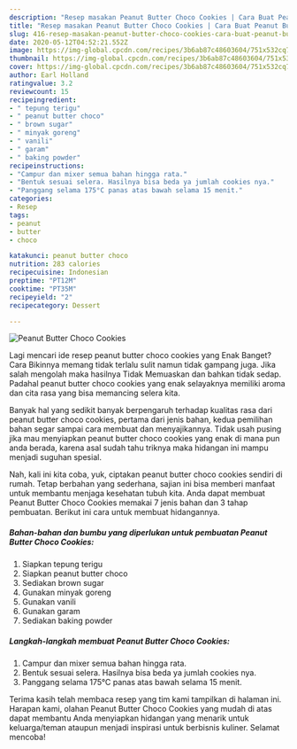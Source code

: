 ```yaml
---
description: "Resep masakan Peanut Butter Choco Cookies | Cara Buat Peanut Butter Choco Cookies Yang Enak dan Simpel"
title: "Resep masakan Peanut Butter Choco Cookies | Cara Buat Peanut Butter Choco Cookies Yang Enak dan Simpel"
slug: 416-resep-masakan-peanut-butter-choco-cookies-cara-buat-peanut-butter-choco-cookies-yang-enak-dan-simpel
date: 2020-05-12T04:52:21.552Z
image: https://img-global.cpcdn.com/recipes/3b6ab87c48603604/751x532cq70/peanut-butter-choco-cookies-foto-resep-utama.jpg
thumbnail: https://img-global.cpcdn.com/recipes/3b6ab87c48603604/751x532cq70/peanut-butter-choco-cookies-foto-resep-utama.jpg
cover: https://img-global.cpcdn.com/recipes/3b6ab87c48603604/751x532cq70/peanut-butter-choco-cookies-foto-resep-utama.jpg
author: Earl Holland
ratingvalue: 3.2
reviewcount: 15
recipeingredient:
- " tepung terigu"
- " peanut butter choco"
- " brown sugar"
- " minyak goreng"
- " vanili"
- " garam"
- " baking powder"
recipeinstructions:
- "Campur dan mixer semua bahan hingga rata."
- "Bentuk sesuai selera. Hasilnya bisa beda ya jumlah cookies nya."
- "Panggang selama 175°C panas atas bawah selama 15 menit."
categories:
- Resep
tags:
- peanut
- butter
- choco

katakunci: peanut butter choco 
nutrition: 283 calories
recipecuisine: Indonesian
preptime: "PT12M"
cooktime: "PT35M"
recipeyield: "2"
recipecategory: Dessert

---
```



![Peanut Butter Choco Cookies](https://img-global.cpcdn.com/recipes/3b6ab87c48603604/751x532cq70/peanut-butter-choco-cookies-foto-resep-utama.jpg)

Lagi mencari ide resep peanut butter choco cookies yang Enak Banget? Cara Bikinnya memang tidak terlalu sulit namun tidak gampang juga. Jika salah mengolah maka hasilnya Tidak Memuaskan dan bahkan tidak sedap. Padahal peanut butter choco cookies yang enak selayaknya memiliki aroma dan cita rasa yang bisa memancing selera kita.



Banyak hal yang sedikit banyak berpengaruh terhadap kualitas rasa dari peanut butter choco cookies, pertama dari jenis bahan, kedua pemilihan bahan segar sampai cara membuat dan menyajikannya. Tidak usah pusing jika mau menyiapkan peanut butter choco cookies yang enak di mana pun anda berada, karena asal sudah tahu triknya maka hidangan ini mampu menjadi suguhan spesial.


Nah, kali ini kita coba, yuk, ciptakan peanut butter choco cookies sendiri di rumah. Tetap berbahan yang sederhana, sajian ini bisa memberi manfaat untuk membantu menjaga kesehatan tubuh kita. Anda dapat membuat Peanut Butter Choco Cookies memakai 7 jenis bahan dan 3 tahap pembuatan. Berikut ini cara untuk membuat hidangannya.

<!--inarticleads1-->

##### Bahan-bahan dan bumbu yang diperlukan untuk pembuatan Peanut Butter Choco Cookies:

1. Siapkan  tepung terigu
1. Siapkan  peanut butter choco
1. Sediakan  brown sugar
1. Gunakan  minyak goreng
1. Gunakan  vanili
1. Gunakan  garam
1. Sediakan  baking powder




<!--inarticleads2-->

##### Langkah-langkah membuat Peanut Butter Choco Cookies:

1. Campur dan mixer semua bahan hingga rata.
1. Bentuk sesuai selera. Hasilnya bisa beda ya jumlah cookies nya.
1. Panggang selama 175°C panas atas bawah selama 15 menit.




Terima kasih telah membaca resep yang tim kami tampilkan di halaman ini. Harapan kami, olahan Peanut Butter Choco Cookies yang mudah di atas dapat membantu Anda menyiapkan hidangan yang menarik untuk keluarga/teman ataupun menjadi inspirasi untuk berbisnis kuliner. Selamat mencoba!
